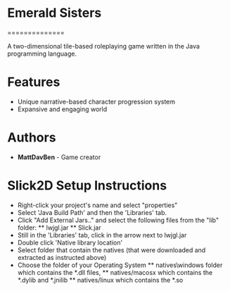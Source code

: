 # Emerald Sisters
==============

A two-dimensional tile-based roleplaying game written in the Java programming language.

Features
==============
* Unique narrative-based character progression system
* Expansive and engaging world

Authors
==============
* __MattDavBen__ - Game creator

Slick2D Setup Instructions
==============
* Right-click your project's name and select "properties"
* Select 'Java Build Path' and then the 'Libraries' tab.
* Click "Add External Jars.." and select the following files from the "lib" folder:
** lwjgl.jar
** Slick.jar
* Still in the 'Libraries' tab, click in the arrow next to lwjgl.jar
* Double click 'Native library location'
* Select folder that contain the natives (that were downloaded and extracted as instructed above)
* Choose the folder of your Operating System
** natives\windows folder which contains the *.dll files,
** natives/macosx which contains the *.dylib and *.jnilib
** natives/linux which contains the *.so
